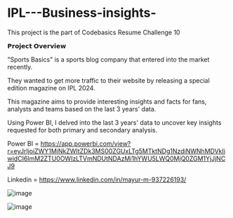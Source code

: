 # IPL---Business-insights-

This project is the part of Codebasics Resume Challenge 10

𝗣𝗿𝗼𝗷𝗲𝗰𝘁 𝗢𝘃𝗲𝗿𝘃𝗶𝗲𝘄

"Sports Basics" is a sports blog company that entered into the market recently.

They wanted to get more traffic to their website by releasing a special edition magazine on IPL 2024.

This magazine aims to provide interesting insights and facts for fans, analysts and teams based on the last 3 years' data.

Using Power BI, I delved into the last 3 years' data to uncover key insights requested for both primary and secondary analysis.

Power BI = https://app.powerbi.com/view?r=eyJrIjoiZWY1MjNkZWItZDk3MS00ZGUxLTg5MTktNDg1NzdiNWNhMDVkIiwidCI6ImM2ZTU0OWIzLTVmNDUtNDAzMi1hYWU5LWQ0MjQ0ZGM1YjJjNCJ9

Linkedin = https://www.linkedin.com/in/mayur-m-937226193/

![image](https://github.com/user-attachments/assets/e7847789-2575-454e-9c81-aef0e63175c1)

![image](https://github.com/user-attachments/assets/c74b0f42-c90c-434e-b0fc-277c6d9859ea)


